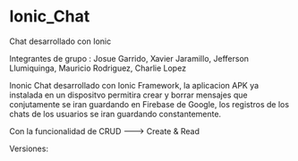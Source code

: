 # Ionic_Chat

Chat desarrollado con Ionic

Integrantes de grupo : Josue Garrido, Xavier Jaramillo, Jefferson Llumiquinga, Mauricio Rodriguez, Charlie Lopez

Inonic Chat desarrollado con Ionic Framework, la aplicacion APK ya instalada en un dispositvo permitira crear y borrar mensajes que conjutamente se iran guardando en Firebase de Google, los registros de los chats de los usuarios se iran guardando constantemente.

Con la funcionalidad de CRUD ---> Create & Read

Versiones:




